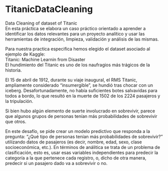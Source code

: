 # TitanicDataCleaning
Data Cleaning of dataset of Titanic  
En esta práctica se elabora un caso práctico orientado a aprender a identificar los datos relevantes para un
proyecto analítico y usar las herramientas de integración, limpieza, validación y análisis de las mismas.  

Para nuestra practica especifica hemos elegido el dataset asociado al ejemplo de Kaggle:  
Titanic: Machine Learnin from Disaster  
El hundimiento del Titanic es uno de los naufragios más trágicos de la historia.  

El 15 de abril de 1912, durante su viaje inaugural, el RMS Titanic, ampliamente considerado “insumergible”,
se hundió tras chocar con un iceberg. Desafortunadamente, no había suficientes botes salvavidas para todos a
bordo, lo que resultó en la muerte de 1502 de los 2224 pasajeros y la tripulación.  

Si bien hubo algún elemento de suerte involucrado en sobrevivir, parece que algunos grupos de personas
tenían más probabilidades de sobrevivir que otros.  

En este desafío, se pide crear un modelo predictivo que responda a la pregunta: “¿Qué tipo de personas
tenían más probabilidades de sobrevivir?” utilizando datos de pasajeros (es decir, nombre, edad, sexo,
clase socioeconómica, etc.). En términos de análitica se trata de un problema de clasificación, esto es, usar
esas variables independientes para predecir la categoría a la que pertenece cada registro, o, dicho de otra
manera, predecir si un pasajero dado va a sobrevivir o no.
